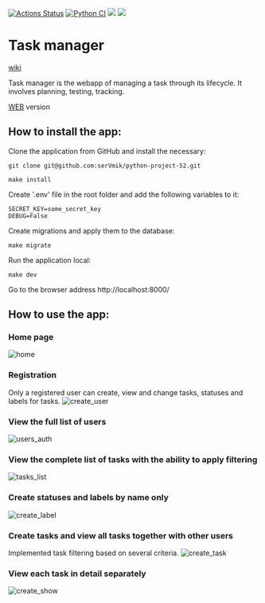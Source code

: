 [![Actions Status](https://github.com/serVmik/python-project-52/workflows/hexlet-check/badge.svg)](https://github.com/serVmik/python-project-52/actions)
[![Python CI](https://github.com/serVmik/python-project-52/actions/workflows/pici.yml/badge.svg)](https://github.com/serVmik/python-project-52/actions/workflows/pici.yml)
<a href="https://codeclimate.com/github/serVmik/python-project-52/maintainability"><img src="https://api.codeclimate.com/v1/badges/ad45895325c9ef37b952/maintainability" /></a>
<a href="https://codeclimate.com/github/serVmik/python-project-52/test_coverage"><img src="https://api.codeclimate.com/v1/badges/ad45895325c9ef37b952/test_coverage" /></a>

# Task manager
[wiki](https://en.wikipedia.org/wiki/Task_management)


Task manager is the webapp of managing a task through its lifecycle.
It involves planning, testing, tracking.

[WEB](https://task-manager-cecs.onrender.com/) version

## How to install the app:
Clone the application from GitHub and install the necessary:  
```
git clone git@github.com:serVmik/python-project-52.git
```    
```
make install
```  

Create '.env' file in the root folder and add the following variables to it:
```  
SECRET_KEY=some_secret_key  
DEBUG=False
```  
Create migrations and apply them to the database:  
```
make migrate
```

Run the application local:  
```
make dev
```  

Go to the browser address http://localhost:8000/  
## How to use the app:  

### Home page
![home](https://github.com/serVmik/python-project-52/assets/56305558/bbdcef86-88f4-42c0-9e87-725d98e4b979)

### Registration
Only a registered user can create, view and change tasks, statuses and labels for tasks. 
![create_user](https://github.com/serVmik/python-project-52/assets/56305558/a2cd4700-2b8e-4926-836b-758f9dd346bd)

### View the full list of users
![users_auth](https://github.com/serVmik/python-project-52/assets/56305558/c680c7ba-68a4-43df-bd2c-bc28525fb92e)

### View the complete list of tasks with the ability to apply filtering
![tasks_list](https://github.com/serVmik/python-project-52/assets/56305558/ee2ba442-4ea6-4a2e-90ba-1e59d21968d9)

### Create statuses and labels by name only
![create_label](https://github.com/serVmik/python-project-52/assets/56305558/dea27d7f-9c7f-42cc-a25f-a38e6d311b6f)

### Create tasks and view all tasks together with other users  
Implemented task filtering based on several criteria.
![create_task](https://github.com/serVmik/python-project-52/assets/56305558/1a575a91-d62e-4a90-9b77-684203f2ddfd)

### View each task in detail separately
![create_show](https://github.com/serVmik/python-project-52/assets/56305558/b4332c29-9fb8-446c-8fc7-cab5437a817d)

